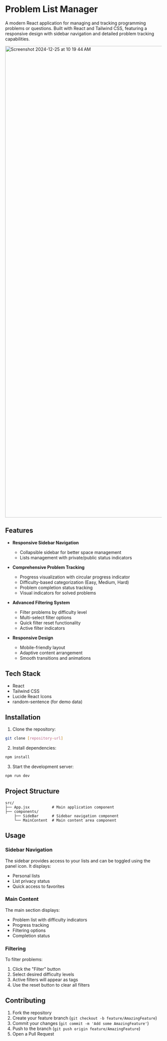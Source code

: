 # Problem List Manager

A modern React application for managing and tracking programming problems or questions. Built with React and Tailwind CSS, featuring a responsive design with sidebar navigation and detailed problem tracking capabilities.

<img width="1512" alt="Screenshot 2024-12-25 at 10 19 44 AM" src="https://github.com/user-attachments/assets/bf1a0792-dc7b-4d4e-a42d-881157c47b3e" />


## Features

- **Responsive Sidebar Navigation**
  - Collapsible sidebar for better space management
  - Lists management with private/public status indicators

- **Comprehensive Problem Tracking**
  - Progress visualization with circular progress indicator
  - Difficulty-based categorization (Easy, Medium, Hard)
  - Problem completion status tracking
  - Visual indicators for solved problems

- **Advanced Filtering System**
  - Filter problems by difficulty level
  - Multi-select filter options
  - Quick filter reset functionality
  - Active filter indicators

- **Responsive Design**
  - Mobile-friendly layout
  - Adaptive content arrangement
  - Smooth transitions and animations

## Tech Stack

- React
- Tailwind CSS
- Lucide React Icons
- random-sentence (for demo data)

## Installation

1. Clone the repository:
```bash
git clone [repository-url]
```

2. Install dependencies:
```bash
npm install
```

3. Start the development server:
```bash
npm run dev
```

## Project Structure

```
src/
├── App.jsx          # Main application component
├── components/
    ├── SideBar      # Sidebar navigation component
    └── MainContent  # Main content area component
```

## Usage

### Sidebar Navigation

The sidebar provides access to your lists and can be toggled using the panel icon. It displays:
- Personal lists
- List privacy status
- Quick access to favorites

### Main Content

The main section displays:
- Problem list with difficulty indicators
- Progress tracking
- Filtering options
- Completion status

### Filtering

To filter problems:
1. Click the "Filter" button
2. Select desired difficulty levels
3. Active filters will appear as tags
4. Use the reset button to clear all filters

## Contributing

1. Fork the repository
2. Create your feature branch (`git checkout -b feature/AmazingFeature`)
3. Commit your changes (`git commit -m 'Add some AmazingFeature'`)
4. Push to the branch (`git push origin feature/AmazingFeature`)
5. Open a Pull Request

